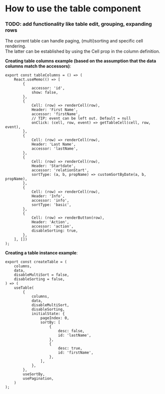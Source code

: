 # How to use the table component
### TODO: add functionality like table edit, grouping, expanding rows

The current table can handle paging, (multi)sorting and specific cell rendering.<br/>
The latter can be established by using the Cell prop in the column definition.

**Creating table columns example (based on the assumption that the data columns match the accessors)**:
```
export const tableColumns = () => (
    React.useMemo(() => [
        {
            accessor: 'id',
            show: false,
        },
        {
            Cell: (row) => renderCell(row),
            Header: 'First Name',
            accessor: 'firstName',
            // TIP: event can be left out. Default = null
            onClick: (cell, row, event) => getTableCell(cell, row, event),
        },
        {
            Cell: (row) => renderCell(row),
            Header: 'Last Name',
            accessor: 'lastName',
        },
        {
            Cell: (row) => renderCell(row),
            Header: 'Startdate',
            accessor: 'relationStart',
            sortType: (a, b, propName) => customSortByDate(a, b, propName),
        },
        {
            Cell: (row) => renderCell(row),
            Header: 'Info',
            accessor: 'info',
            sortType: 'basic',
        },
        {
            Cell: (row) => renderButton(row),
            Header: 'Action',
            accessor: 'action',
            disableSorting: true,
        },
    ], [])
);
```


**Creating a table instance example**:
```
export const createTable = (
    columns,
    data,
    disableMultiSort = false,
    disableSorting = false,
) => (
    useTable(
        {
            columns,
            data,
            disableMultiSort,
            disableSorting,
            initialState: {
                pageIndex: 0,
                sortBy: [
                    {
                        desc: false,
                        id: 'lastName',
                    },
                    {
                        desc: true,
                        id: 'firstName',
                    },
                ],
            },
        },
        useSortBy,
        usePagination,
    )
);
```

